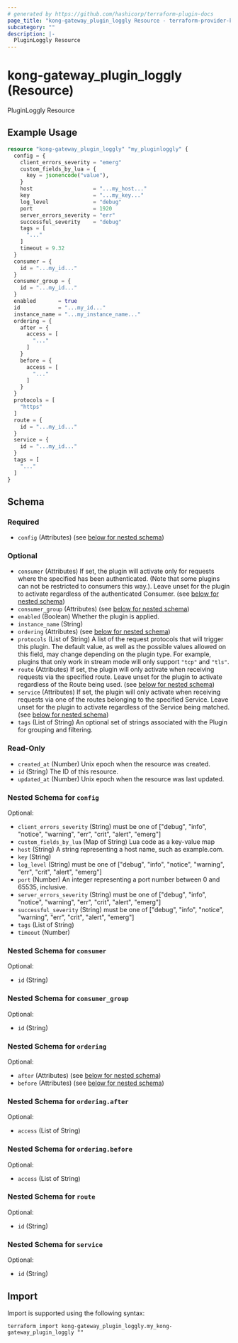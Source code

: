 ```yaml
---
# generated by https://github.com/hashicorp/terraform-plugin-docs
page_title: "kong-gateway_plugin_loggly Resource - terraform-provider-kong-gateway"
subcategory: ""
description: |-
  PluginLoggly Resource
---
```


# kong-gateway_plugin_loggly (Resource)

PluginLoggly Resource

## Example Usage

```terraform
resource "kong-gateway_plugin_loggly" "my_pluginloggly" {
  config = {
    client_errors_severity = "emerg"
    custom_fields_by_lua = {
      key = jsonencode("value"),
    }
    host                   = "...my_host..."
    key                    = "...my_key..."
    log_level              = "debug"
    port                   = 1920
    server_errors_severity = "err"
    successful_severity    = "debug"
    tags = [
      "..."
    ]
    timeout = 9.32
  }
  consumer = {
    id = "...my_id..."
  }
  consumer_group = {
    id = "...my_id..."
  }
  enabled       = true
  id            = "...my_id..."
  instance_name = "...my_instance_name..."
  ordering = {
    after = {
      access = [
        "..."
      ]
    }
    before = {
      access = [
        "..."
      ]
    }
  }
  protocols = [
    "https"
  ]
  route = {
    id = "...my_id..."
  }
  service = {
    id = "...my_id..."
  }
  tags = [
    "..."
  ]
}
```

<!-- schema generated by tfplugindocs -->
## Schema

### Required

- `config` (Attributes) (see [below for nested schema](#nestedatt--config))

### Optional

- `consumer` (Attributes) If set, the plugin will activate only for requests where the specified has been authenticated. (Note that some plugins can not be restricted to consumers this way.). Leave unset for the plugin to activate regardless of the authenticated Consumer. (see [below for nested schema](#nestedatt--consumer))
- `consumer_group` (Attributes) (see [below for nested schema](#nestedatt--consumer_group))
- `enabled` (Boolean) Whether the plugin is applied.
- `instance_name` (String)
- `ordering` (Attributes) (see [below for nested schema](#nestedatt--ordering))
- `protocols` (List of String) A list of the request protocols that will trigger this plugin. The default value, as well as the possible values allowed on this field, may change depending on the plugin type. For example, plugins that only work in stream mode will only support `"tcp"` and `"tls"`.
- `route` (Attributes) If set, the plugin will only activate when receiving requests via the specified route. Leave unset for the plugin to activate regardless of the Route being used. (see [below for nested schema](#nestedatt--route))
- `service` (Attributes) If set, the plugin will only activate when receiving requests via one of the routes belonging to the specified Service. Leave unset for the plugin to activate regardless of the Service being matched. (see [below for nested schema](#nestedatt--service))
- `tags` (List of String) An optional set of strings associated with the Plugin for grouping and filtering.

### Read-Only

- `created_at` (Number) Unix epoch when the resource was created.
- `id` (String) The ID of this resource.
- `updated_at` (Number) Unix epoch when the resource was last updated.

<a id="nestedatt--config"></a>
### Nested Schema for `config`

Optional:

- `client_errors_severity` (String) must be one of ["debug", "info", "notice", "warning", "err", "crit", "alert", "emerg"]
- `custom_fields_by_lua` (Map of String) Lua code as a key-value map
- `host` (String) A string representing a host name, such as example.com.
- `key` (String)
- `log_level` (String) must be one of ["debug", "info", "notice", "warning", "err", "crit", "alert", "emerg"]
- `port` (Number) An integer representing a port number between 0 and 65535, inclusive.
- `server_errors_severity` (String) must be one of ["debug", "info", "notice", "warning", "err", "crit", "alert", "emerg"]
- `successful_severity` (String) must be one of ["debug", "info", "notice", "warning", "err", "crit", "alert", "emerg"]
- `tags` (List of String)
- `timeout` (Number)


<a id="nestedatt--consumer"></a>
### Nested Schema for `consumer`

Optional:

- `id` (String)


<a id="nestedatt--consumer_group"></a>
### Nested Schema for `consumer_group`

Optional:

- `id` (String)


<a id="nestedatt--ordering"></a>
### Nested Schema for `ordering`

Optional:

- `after` (Attributes) (see [below for nested schema](#nestedatt--ordering--after))
- `before` (Attributes) (see [below for nested schema](#nestedatt--ordering--before))

<a id="nestedatt--ordering--after"></a>
### Nested Schema for `ordering.after`

Optional:

- `access` (List of String)


<a id="nestedatt--ordering--before"></a>
### Nested Schema for `ordering.before`

Optional:

- `access` (List of String)



<a id="nestedatt--route"></a>
### Nested Schema for `route`

Optional:

- `id` (String)


<a id="nestedatt--service"></a>
### Nested Schema for `service`

Optional:

- `id` (String)

## Import

Import is supported using the following syntax:

```shell
terraform import kong-gateway_plugin_loggly.my_kong-gateway_plugin_loggly ""
```
